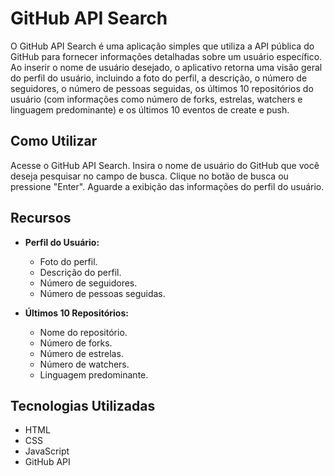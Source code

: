 # GitHub API Search

O GitHub API Search é uma aplicação simples que utiliza a API pública do GitHub para fornecer informações detalhadas sobre um usuário específico. Ao inserir o nome de usuário desejado, o aplicativo retorna uma visão geral do perfil do usuário, incluindo a foto do perfil, a descrição, o número de seguidores, o número de pessoas seguidas, os últimos 10 repositórios do usuário (com informações como número de forks, estrelas, watchers e linguagem predominante) e os últimos 10 eventos de create e push.

## Como Utilizar
Acesse o GitHub API Search.
Insira o nome de usuário do GitHub que você deseja pesquisar no campo de busca.
Clique no botão de busca ou pressione "Enter".
Aguarde a exibição das informações do perfil do usuário.

## Recursos

- **Perfil do Usuário:**
  - Foto do perfil.
  - Descrição do perfil.
  - Número de seguidores.
  - Número de pessoas seguidas.

- **Últimos 10 Repositórios:**
  - Nome do repositório.
  - Número de forks.
  - Número de estrelas.
  - Número de watchers.
  - Linguagem predominante.


## Tecnologias Utilizadas
  - HTML
  - CSS
  - JavaScript
  - GitHub API
